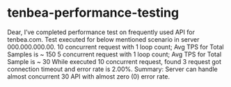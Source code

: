 # tenbea-performance-testing

Dear,
 I’ve completed performance test on frequently used API for tenbea.com.
Test executed for below mentioned scenario in server 000.000.000.00.
10 concurrent request with 1 loop count; Avg TPS for Total Samples is ~ 150
5 concurrent request with 1 loop count; Avg TPS for Total Sample is ~ 30
While executed 10 concurrent request, found 3 request got connection timeout and error rate is 2.00%.
Summary: Server can handle almost concurrent 30 API with almost zero (0) error rate.

